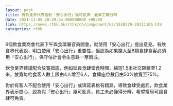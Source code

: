```yaml
---
layout: post
title: 有飲食界代表指假「安心出行」幾可亂真　憂員工難分辨
date: 2021-11-05 20:29:34.000000000 +08:00
link: https://news.rthk.hk/rthk/ch/component/k2/1618579-20211105.htm
categories: rthk
---
```


6個飲食業商會代表下午與食環署官員開會，就使用「安心出行」提出意見。有飲食界代表說，明白使用「安心出行」重要性，但認為如果擴大至B類食肆食客必須用「安心出行」，保守估計會令生意跌一至兩成。

飲食業界建議配合放寬措施，例如延長食肆堂食時間，縮短1.5米社交距離至1.2米，放寬每枱食客人數上限由4人增至6人，食肆座位數目由50%放寬至75%。

對於有客人不配合使用「安心出行」或填寫表格有錯漏，導致食肆受處罰，飲食業界表示擔心，認為假「安心出行」幾可亂真，員工未必懂得分辨，希望當局可讓食肆可免責。
